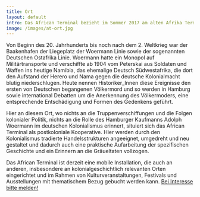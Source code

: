 ```yaml
---
title: Ort
layout: default
intro: Das African Terminal bezieht im Sommer 2017 am alten Afrika Terminal (Hafencity/Baakenhöft) Quartier. Vor gut hundert Jahren wurden von hier aus die Truppen der deutschen Kolonialmacht ins heutige Namibia, das ehemalige Deutsch Südwestafrika verschifft. Indem wir das Afrika Terminal zum African Terminal machen, wollen wir praktische Erinnerungsarbeit im gegenwärtigen Miteinander leisten.
image: /images/at-ort.jpg
---
```


Von Beginn des 20. Jahrhunderts bis noch nach dem 2. Weltkrieg war der Baakenhafen der Liegeplatz der Woermann Linie sowie der sogenannten Deutschen Ostafrika Linie. Woermann hatte ein Monopol auf Militärtransporte und verschiffte ab 1904 vom Peterskai aus Soldaten und Waffen ins heutige Namibia, das ehemalige Deutsch Südwestafrika, die dort den Aufstand der Herero und Nama gegen die deutsche Kolonialmacht blutig niederschlugen. Heute nennen Historiker_Innen diese Ereignisse den ersten von Deutschen begangenen Völkermord und so werden in Hamburg sowie international Debatten um die Anerkennung des Völkermoders, eine entsprechende Entschädigung und Formen des Gedenkens geführt.

Hier an diesem Ort, wo nichts an die Truppenverschiffungen und die Folgen kolonialer Politik, nichts an die Rolle des Hamburger Kaufmanns Adolph Woermann im deutschen Kolonialismus erinnert, situiert sich das African Terminal als postkoloniale Kooperative. Hier werden durch den Kolonialismus tradierte Handelsstrukturen angeeignet, umgedreht und neu gestaltet und dadurch auch eine praktische Aufarbeitung der spezifischen Geschichte und ein Erinnern an die Gräueltaten vollzogen.

Das African Terminal ist derzeit eine mobile Installation, die auch an anderen, insbesondere an kolonialgeschichtlich relevanten Orten eingerichtet und im Rahmen von Kulturveranstaltungen, Festivals und Ausstellungen mit thematischem Bezug gebucht werden kann. [Bei Interesse bitte melden!](mailto:info@geheimagentur.net)
